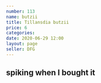 ```yaml
---
number: 113
name: butzii
title: Tillansdia butzii
price: 6
categories: 
date: 2020-06-29 12:00
layout: page
seller: DFG
---
```

## spiking when I bought it
